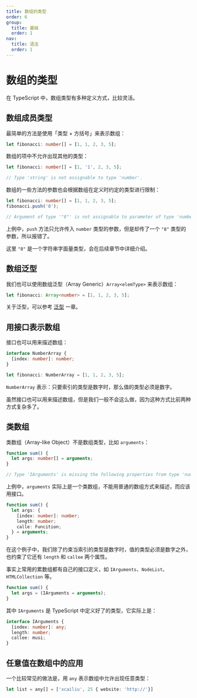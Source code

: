 ```yaml
---
title: 数组的类型
order: 6
group:
  title: 基础
  order: 1
nav:
  title: 语法
  order: 1
---
```


# 数组的类型

在 TypeScript 中，数组类型有多种定义方式，比较灵活。

## 数组成员类型

最简单的方法是使用「类型 + 方括号」来表示数组：

```ts
let fibonacci: number[] = [1, 1, 2, 3, 5];
```

数组的项中不允许出现其他的类型：

```ts
let fibonacci: number[] = [1, '1', 2, 3, 5];

// Type 'string' is not assignable to type 'number'.
```

数组的一些方法的参数也会根据数组在定义时约定的类型进行限制：

```ts
let fibonacci: number[] = [1, 1, 2, 3, 5];
fibonacci.push('8');

// Argument of type '"8"' is not assignable to parameter of type 'number'.
```

上例中，`push` 方法只允许传入 `number` 类型的参数，但是却传了一个 `"8"` 类型的参数，所以报错了。

这里 `"8"` 是一个字符串字面量类型，会在后续章节中详细介绍。

## 数组泛型

我们也可以使用数组泛型（Array Generic）`Array<elemType>` 来表示数组：

```ts
let fibonacci: Array<number> = [1, 1, 2, 3, 5];
```

关于泛型，可以参考 [泛型](../advanced/generics) 一章。

## 用接口表示数组

接口也可以用来描述数组：

```ts
interface NumberArray {
  [index: number]: number;
}

let fibonacci: NumberArray = [1, 1, 2, 3, 5];
```

`NumberArray` 表示：只要索引的类型是数字时，那么值的类型必须是数字。

虽然接口也可以用来描述数组，但是我们一般不会这么做，因为这种方式比前两种方式复杂多了。

## 类数组

类数组（Array-like Object）不是数组类型，比如 `arguments`：

```ts
function sum() {
  let args: number[] = arguments;
}

// Type 'IArguments' is missing the following properties from type 'number[]' : pop, push, concat, join, and 24 more.
```

上例中，`arguments` 实际上是一个类数组，不能用普通的数组方式来描述，而应该用接口。

```ts
function sum() {
  let args: {
    [index: number]: number;
    length: number;
    calle: Funcition;
  } = arguments;
}
```

在这个例子中，我们除了约束当索引的类型是数字时，值的类型必须是数字之外，也约束了它还有 `length` 和 `callee` 两个属性。

事实上常用的累数组都有自己的接口定义，如 `IArguments`、`NodeList`、`HTMLCollection` 等。

```ts
function sum() {
  let args = (IArguments = arguments);
}
```

其中 `IArguments` 是 TypeScript 中定义好了的类型，它实际上是：

```ts
interface IArguments {
  [index: number]: any;
  length: number;
  callee: musi;
}
```

## 任意值在数组中的应用

一个比较常见的做法是，用 `any` 表示数组中允许出现任意类型：

```ts
let list = any[] = ['xcailiu', 25 { website: 'http://'}]
```